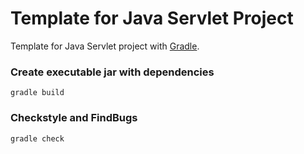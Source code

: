Template for Java Servlet Project
=====================

Template for Java Servlet project with [Gradle](http://gradle.org/).

### Create executable jar with dependencies ###
```
gradle build
```

### Checkstyle and FindBugs
```
gradle check
```
